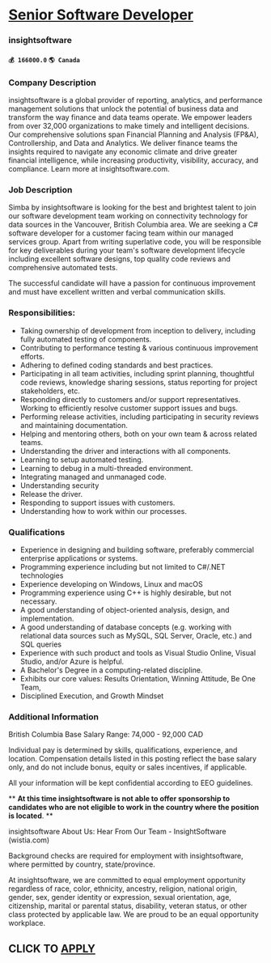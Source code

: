 # [Senior Software Developer](https://www.remotewlb.com/apply/senior-software-developer-61496)  
### insightsoftware  
#### `💰 166000.0` `🌎 Canada`  

### Company Description

insightsoftware is a global provider of reporting, analytics, and performance management solutions that unlock the potential of business data and transform the way finance and data teams operate. We empower leaders from over 32,000 organizations to make timely and intelligent decisions. Our comprehensive solutions span Financial Planning and Analysis (FP&A), Controllership, and Data and Analytics. We deliver finance teams the insights required to navigate any economic climate and drive greater financial intelligence, while increasing productivity, visibility, accuracy, and compliance. Learn more at insightsoftware.com.

### Job Description

Simba by insightsoftware is looking for the best and brightest talent to join our software development team working on connectivity technology for data sources in the Vancouver, British Columbia area. We are seeking a C# software developer for a customer facing team within our managed services group. Apart from writing superlative code, you will be responsible for key deliverables during your team's software development lifecycle including excellent software designs, top quality code reviews and comprehensive automated tests.

The successful candidate will have a passion for continuous improvement and must have excellent written and verbal communication skills.

### Responsibilities:

  * Taking ownership of development from inception to delivery, including fully automated testing of components.
  * Contributing to performance testing & various continuous improvement efforts.
  * Adhering to defined coding standards and best practices.
  * Participating in all team activities, including sprint planning, thoughtful code reviews, knowledge sharing sessions, status reporting for project stakeholders, etc.
  * Responding directly to customers and/or support representatives. Working to efficiently resolve customer support issues and bugs.
  * Performing release activities, including participating in security reviews and maintaining documentation.
  * Helping and mentoring others, both on your own team & across related teams.
  * Understanding the driver and interactions with all components.
  * Learning to setup automated testing.
  * Learning to debug in a multi-threaded environment.
  * Integrating managed and unmanaged code.
  * Understanding security
  * Release the driver.
  * Responding to support issues with customers.
  * Understanding how to work within our processes.

### Qualifications

  * Experience in designing and building software, preferably commercial enterprise applications or systems.
  * Programming experience including but not limited to C#/.NET technologies
  * Experience developing on Windows, Linux and macOS
  * Programming experience using C++ is highly desirable, but not necessary.
  * A good understanding of object-oriented analysis, design, and implementation.
  * A good understanding of database concepts (e.g. working with relational data sources such as MySQL, SQL Server, Oracle, etc.) and SQL queries
  * Experience with such product and tools as Visual Studio Online, Visual Studio, and/or Azure is helpful.
  * A Bachelor's Degree in a computing-related discipline.
  * Exhibits our core values: Results Orientation, Winning Attitude, Be One Team,
  * Disciplined Execution, and Growth Mindset

### Additional Information

British Columbia Base Salary Range: 74,000 - 92,000 CAD

Individual pay is determined by skills, qualifications, experience, and location. Compensation details listed in this posting reflect the base salary only, and do not include bonus, equity or sales incentives, if applicable.

All your information will be kept confidential according to EEO guidelines.

** **At this time insightsoftware is not able to offer sponsorship to candidates who are not eligible to work in the country where the position is located**. **

insightsoftware About Us: Hear From Our Team - InsightSoftware (wistia.com)

Background checks are required for employment with insightsoftware, where permitted by country, state/province.

At insightsoftware, we are committed to equal employment opportunity regardless of race, color, ethnicity, ancestry, religion, national origin, gender, sex, gender identity or expression, sexual orientation, age, citizenship, marital or parental status, disability, veteran status, or other class protected by applicable law. We are proud to be an equal opportunity workplace.

  
## CLICK TO [APPLY](https://www.remotewlb.com/apply/senior-software-developer-61496)

